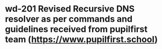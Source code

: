 # wd-201  Revised Recursive DNS resolver as per commands and guidelines received from pupilfirst team (https://www.pupilfirst.school)
